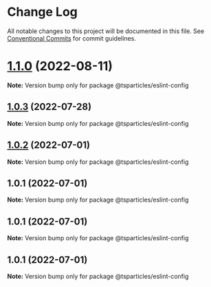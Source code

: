 # Change Log

All notable changes to this project will be documented in this file.
See [Conventional Commits](https://conventionalcommits.org) for commit guidelines.

# [1.1.0](https://github.com/matteobruni/tsparticles/compare/@tsparticles/eslint-config@1.0.3...@tsparticles/eslint-config@1.1.0) (2022-08-11)

**Note:** Version bump only for package @tsparticles/eslint-config





## [1.0.3](https://github.com/matteobruni/tsparticles/compare/@tsparticles/eslint-config@1.0.2...@tsparticles/eslint-config@1.0.3) (2022-07-28)

**Note:** Version bump only for package @tsparticles/eslint-config





## [1.0.2](https://github.com/matteobruni/tsparticles/compare/@tsparticles/eslint-config@1.0.1...@tsparticles/eslint-config@1.0.2) (2022-07-01)

**Note:** Version bump only for package @tsparticles/eslint-config





## 1.0.1 (2022-07-01)

**Note:** Version bump only for package @tsparticles/eslint-config





## 1.0.1 (2022-07-01)

**Note:** Version bump only for package @tsparticles/eslint-config





## 1.0.1 (2022-07-01)

**Note:** Version bump only for package @tsparticles/eslint-config

